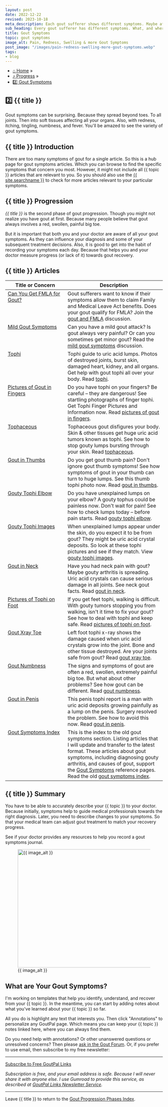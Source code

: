 ```yaml
---
layout: post
date: 2022-12-22
revised: 2023-10-18
meta_description: Each gout sufferer shows different symptoms. Maybe affecting the diagnosis and your shared decisions about treatment. So, do you know your gout symptoms?
sub_heading: Every gout sufferer has different symptoms. What, and where, are yours?
title: Gout Symptoms
topic: gout symptoms
image_alt: Pain, Redness, Swelling & more Gout Symptoms
post_image: "/images/pain-redness-swelling-more-gout-symptoms.webp"
tags:
- blog
---
```

<ul id="breadcrumb0" class="text-300" itemscope itemtype="https://schema.org/BreadcrumbList">
<li itemprop="itemListElement" itemscope itemtype="https://schema.org/ListItem" class="box-inline-block">
<a href="https://goutpal.com" itemprop="item">⌂ <span itemprop="name">Home</span></a><meta itemprop="position" content="1"> »&nbsp;
</li>
<li itemprop="itemListElement" itemscope itemtype="https://schema.org/ListItem" class="box-inline-block">
<a href="https://goutpal.com/blog/gout-progression/" itemprop="item">⤴ <span itemprop="name">Progress</span></a><meta itemprop="position" content="2"> »&nbsp;
</li>
		<li itemprop="itemListElement" itemscope itemtype="https://schema.org/ListItem" class="box-inline-block">
<a href="https://goutpal.com/blog/gout-causes/" itemprop="item">2️⃣ <span itemprop="name">Gout Symptoms</span></a><meta itemprop="position" content="3">
</li>
</ul>
<h2 id="start">2️⃣ {{ title }}</h2>
<p>Gout symptoms can be surprising. Because they spread beyond toes. To all joints. Then into soft tissues affecting all your organs. Also, with redness, itching, tingling, numbness, and fever. You'll be amazed to see the variety of gout symptoms.</p>
<h2 id="intro">{{ title }} Introduction</h2>
<p>There are too many symptoms of gout for a single article. So this is a hub page for gout symptoms articles. Which you can browse to find the specific symptoms that concern you most. However, it might not include all {{ topic }} articles that are relevant to you. So you should also use the <a href="{{ site.searchurl }}">{{ site.searchname }}</a> to check for more articles relevant to your particular symptoms.</p>
<h2 id="progress">{{ title }} Progression</h2>
<p><em>{{ title }}</em> is the second phase of gout progression. Though you might not realize you have gout at first. Because many people believe that gout always involves a red, swollen, painful big toe.</p>
<p>But it is important that both you and your doctor are aware of all your gout symptoms. As they can influence your diagnosis and some of your subsequent treatment decisions. Also, it is good to get into the habit of recording your symptoms each day. Because that helps you and your doctor measure progress (or lack of it) towards gout recovery.</p>
<h2 id="facts">{{ title }} Articles</h2>
<table style="width: 100%;" id="article-list">
    <thead>
        <tr>
            <th style="width: 38%;">Title or Concern</th>
            <th style="width: 62%;">Description</th>
        </tr>
    </thead>
    <tbody style="vertical-align:top;">
        <tr id="fmla">
            <td><a href="/gout-pal-forum/please-help-my-gout/fmla/">Can You Get FMLA for Gout?</a></td>
            <td>Gout sufferers want to know if their symptoms allow them to claim Family and Medical Leave Act benefits. Does your gout qualify for FMLA? Join the <a href="/gout-pal-forum/please-help-my-gout/fmla/">gout and FMLA</a> discussion.</td>
        </tr>
        <tr id="mild">
            <td><a href="/forums/topic/mild-gout-attack/">Mild Gout Symptoms</a></td>
            <td>Can you have a mild gout attack? Is gout always very painful? Or can you sometimes get minor gout? Read the <a href="/forums/topic/mild-gout-attack/">mild gout symptoms</a> discussion.</td>
        </tr>
        <tr id="tophi">
            <td><a href="/gout-symptoms/tophi/">Tophi</a></td>
            <td>Tophi guide to uric acid lumps. Photos of destroyed joints, burst skin, damaged heart, kidney, and all organs. Get help with gout tophi all over your body. Read <a href="/gout-symptoms/tophi/">tophi</a>.</td>
        </tr>
        <tr id="finger">
            <td><a href="/gout-symptoms/finger-tophi/">Pictures of Gout in Fingers</a></td>
            <td>Do you have tophi on your fingers? Be careful – they are dangerous! See startling photographs of finger tophi. Get Tophi Finger Pictures and Information now. Read <a href="/gout-symptoms/finger-tophi/">pictures of gout in fingers</a>.</td>
        </tr>
        <tr id="tophaceous">
            <td><a href="/gout-symptoms/tophaceous-gout/">Tophaceous</a></td>
            <td>Tophaceous gout disfigures your body. Skin &amp; other tissues get huge uric acid tumors known as tophi. See how to stop gouty lumps bursting through your skin. Read <a href="/gout-symptoms/tophaceous-gout/">tophaceous</a>. </td>
        </tr>
        <tr id="thumb">
            <td><a href="/gout-symptoms/thumb-tophi/">Gout in Thumbs</a></td>
            <td>Do you get gout thumb pain? Don't ignore gout thumb symptoms! See how symptoms of gout in your thumb can turn to huge lumps. See this thumb tophi photo now. Read <a href="/gout-symptoms/thumb-tophi/">gout in thumbs</a>. </td>
        </tr>
    <tr id="elbow">
            <td><a href="/gout-symptoms/tophi/widespread-painless-tophi/gouty-tophus-on-elbow/">Gouty Tophi Elbow</a></td>
            <td>Do you have unexplained lumps on your elbow? A gouty tophus could be painless now. Don't wait for pain! See how to check lumps today – before pain starts. Read <a href="/gout-symptoms/tophi/widespread-painless-tophi/gouty-tophus-on-elbow/">gouty tophi elbow</a>.</td>
        </tr>
        <tr id="image">
            <td><a href="/gout-symptoms/tophi/widespread-painless-tophi/large-gouty-tophi-on-left-foot/">Gouty Tophi Images</a></td>
            <td>When unexplained lumps appear under the skin, do you expect it to be from gout? They might be uric acid crystal deposits. So look at these tophi pictures and see if they match. View <a href="/gout-symptoms/tophi/widespread-painless-tophi/large-gouty-tophi-on-left-foot/">gouty tophi images</a>. </td>
        </tr>
        <tr id="neck">
            <td><a href="/3091/neck-pain-with-gout-a-gouty-arthritis-neck-symptom/">Gout in Neck</a></td>
            <td>Have you had neck pain with gout? Maybe gouty arthritis is spreading. Uric acid crystals can cause serious damage in all joints. See neck gout facts. Read <a href="/3091/neck-pain-with-gout-a-gouty-arthritis-neck-symptom/">gout in neck</a>.</td>
        </tr>
        <tr id="feet">
            <td><a href="/gout-symptoms/feet-tophi/">Pictures of Tophi on Foot</a></td>
            <td>If you get feet tophi, walking is difficult. With gouty tumors stopping you from walking, isn't it time to fix your gout? See how to deal with tophi and keep safe. Read <a href="/gout-symptoms/feet-tophi/">pictures of tophi on foot</a>.</td>
        </tr>
        <tr id="toe">
            <td><a href="/gout-symptoms/feet-tophi/left-foot-tophi-xray/">Gout Xray Toe</a></td>
            <td>Left foot tophi x-ray shows the damage caused when uric acid crystals grow into the joint. Bone and other tissue destroyed. Are your joints safe from gout? Read <a href="/gout-symptoms/feet-tophi/left-foot-tophi-xray/">gout xray toe</a>.</td>
        </tr>
        <tr id="numb">
            <td><a href="/2180/signs-and-symptoms-of-gout/">Gout Numbness</a></td>
            <td>The signs and symptoms of gout are often a red, swollen, extremely painful big toe. But what about other problems? See how gout can be different. Read <a href="/2180/signs-and-symptoms-of-gout/">gout numbness</a>.</td>
        </tr>
        <tr id="penis">
            <td><a href="/gout-symptoms/penis-tophi/">Gout in Penis</a></td>
            <td>This penis tophi report is a man with uric acid deposits growing painfully as a lump on the penis. Surgery resolved the problem. See how to avoid this now. Read <a href="/gout-symptoms/penis-tophi/">gout in penis</a>.</td>
        </tr>
        <tr id="index">
            <td><a href="/section/gout-symptoms/">Gout Symptoms Index</a></td>
            <td>This is the index to the old gout symptoms section. Listing articles that I will update and transfer to the latest format. These articles about gout symptoms, including diagnosing gouty arthritis, and causes of gout, support the <a href="/gout-symptoms/">Gout Symptoms</a> reference pages. Read the old <a href="/section/gout-symptoms/">gout symptoms index</a>.</td>
        </tr>
    </tbody>
</table>
<h2 id="summary">{{ title }} Summary</h2>
<p>You have to be able to accurately describe your {{ topic }} to your doctor. Because initially, symptoms help to guide medical professionals towards the right diagnosis. Later, you need to describe changes to your symptoms. So that your medical team can adjust gout treatment to match your recovery progress.</p>
<p>See if your doctor provides any resources to help you record a gout symptoms journal.</p>
<figure id="image" class="inner">
<img src="{{ post_image }}" alt="{{ image_alt }}"  width="610" height="377">
  <figcaption>{{ image_alt }}</figcaption>
</figure>
<h2 id="next">What are Your Gout Symptoms?</h2>

I'm working on templates that help you identify, understand, and recover from your {{ topic }}. In the meantime, you can start by adding notes about what you've learned about your {{ topic }} so far.

All you do is highlight any text that interests you. Then click "Annotations" to personalize any GoutPal page. Which means you can keep your {{ topic }} notes linked here, where you can always find them.

Do you need help with annotations? Or other unanswered questions or unresolved concerns? Then please <a href="https://links.goutpal.com/p/goutpal-links-gout-discussions?a=888958067">ask in the Gout Forum</a>. Or, if you prefer to use email, then subscribe to my free newsletter:
<hr><a class="gumroad-button" href="https://links.goutpal.com/l/wqmwjs?a=888958067&wanted=true&price=0" data-gumroad-single-product="true" target="_blank">Subscribe to Free GoutPal Links <span class="gumroad-button-logo"></span></a>
<p><i>Subscription is free, and your email address is safe. Because I will never share it with anyone else. I use Gumroad to provide this service, as described at <a href="https://goutpal.com/blog/goutpal-notifications/">GoutPal Links Newsletter Service</a>.</i></p>
<hr>
Leave {{ title }} to return to the <a href="/blog/gout-progression/">Gout Progression Phases Index</a>.
